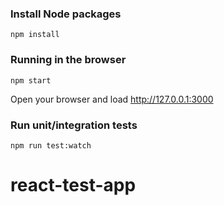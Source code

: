 ### Install Node packages

```
npm install
```

### Running in the browser

```
npm start
```

Open your browser and load http://127.0.0.1:3000

### Run unit/integration tests

```
npm run test:watch
```

# react-test-app
